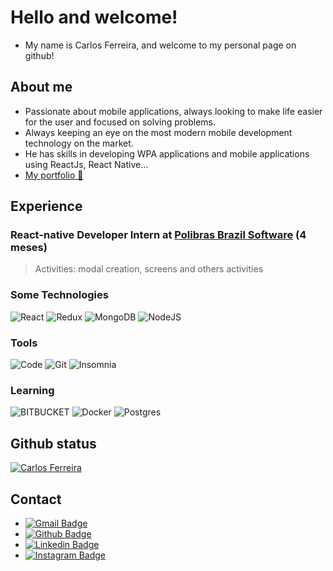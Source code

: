# Hello and welcome!
* My name is Carlos Ferreira, and welcome to my personal page on github!

## About me
* Passionate about mobile applications, always looking to make life easier for the user and focused on solving problems.
* Always keeping an eye on the most modern mobile development technology on the market.
* He has skills in developing WPA applications and mobile applications using ReactJs, React Native...
* [My portfolio 🙂](https://portfolio-do-carlos.netlify.app/)

## Experience
### React-native Developer Intern at [Polibras Brazil Software](https://polibrassoftware.com.br/)  (4 meses)
> Activities: modal creation, screens and others activities

### Some Technologies
![React](https://img.shields.io/badge/React-20232A?style=for-the-badge&logo=react&logoColor=61DAFB)
![Redux](https://img.shields.io/badge/Redux-593D88?style=for-the-badge&logo=redux&logoColor=white)
![MongoDB](https://img.shields.io/badge/MongoDB-4EA94B?style=for-the-badge&logo=mongodb&logoColor=white)
![NodeJS](https://camo.githubusercontent.com/cc96d7d28a6ca21ddbb1f2521d751d375230ed840271e6a4c8694cf87cc60c14/68747470733a2f2f696d672e736869656c64732e696f2f62616467652f6e6f64652e6a732532302d2532333433383533442e7376673f267374796c653d666f722d7468652d6261646765266c6f676f3d6e6f64652e6a73266c6f676f436f6c6f723d7768697465)

### Tools
![Code](https://img.shields.io/badge/Visual_Studio_Code-0078D4?style=for-the-badge&logo=visual%20studio%20code&logoColor=white)
![Git](https://img.shields.io/badge/Git-F05032?style=for-the-badge&logo=git&logoColor=white)
![Insomnia](https://camo.githubusercontent.com/0abaf79f5a2c269447971b744307fcb26ba80ec2fd7025eb2e2ed82447c89891/68747470733a2f2f696d672e736869656c64732e696f2f62616467652f2d496e736f6d6e69612d3538343942453f7374796c653d666c61742d737175617265266c6f676f3d696e736f6d6e6961266c6f676f436f6c6f723d7768697465)

### Learning
![BITBUCKET](https://camo.githubusercontent.com/34aa44323ae7a551dbe1552ad29d75829775eeadbf08d0fd330db9005624fdbc/68747470733a2f2f696d672e736869656c64732e696f2f62616467652f2d4269744275636b65742d6461726b626c75653f7374796c653d666f722d7468652d6261646765266c6f676f3d6269746275636b6574)
![Docker](https://img.shields.io/badge/Docker-2CA5E0?style=for-the-badge&logo=docker&logoColor=white)
![Postgres](https://img.shields.io/badge/PostgreSQL-316192?style=for-the-badge&logo=postgresql&logoColor=white)

## Github status
[![Carlos Ferreira](https://github-readme-stats.vercel.app/api?username=CarlosSTS&show_icons=true&count_private=true)](https://github.com/anandmainali)

## Contact
* [
![Gmail Badge](https://camo.githubusercontent.com/571384769c09e0c66b45e39b5be70f68f552db3e2b2311bc2064f0d4a9f5983b/68747470733a2f2f696d672e736869656c64732e696f2f62616467652f476d61696c2d4431343833363f7374796c653d666f722d7468652d6261646765266c6f676f3d676d61696c266c6f676f436f6c6f723d7768697465)
](mailto:carlossts826@gmail.com)
* [![Github Badge](https://img.shields.io/badge/GitHub-100000?style=for-the-badge&logo=github&logoColor=white)](https://github.com/CarlosSTS)
* [![Linkedin Badge](https://img.shields.io/badge/LinkedIn-0077B5?style=for-the-badge&logo=linkedin&logoColor=white)](https://www.linkedin.com/in/carlos-ferreira-4b2ba219a/)
* [
![Instagram Badge](https://img.shields.io/badge/Instagram-E4405F?style=for-the-badge&logo=instagram&logoColor=white)
](https://www.instagram.com/carlos_ferreira826/)

